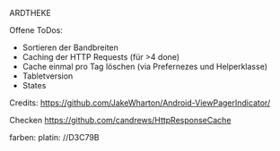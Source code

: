 ARDTHEKE


Offene ToDos:

* Sortieren der Bandbreiten
* Caching der HTTP Requests (für >4 done)
* Cache einmal pro Tag löschen (via Prefernezes und Helperklasse)
* Tabletversion
* States

Credits:
https://github.com/JakeWharton/Android-ViewPagerIndicator/

Checken
https://github.com/candrews/HttpResponseCache

farben:
platin: //D3C79B